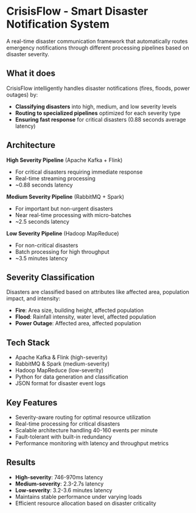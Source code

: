 # CrisisFlow - Smart Disaster Notification System

A real-time disaster communication framework that automatically routes emergency notifications through different processing pipelines based on disaster severity.

## What it does

CrisisFlow intelligently handles disaster notifications (fires, floods, power outages) by:
- **Classifying disasters** into high, medium, and low severity levels
- **Routing to specialized pipelines** optimized for each severity type
- **Ensuring fast response** for critical disasters (0.88 seconds average latency)

## Architecture

**High Severity Pipeline** (Apache Kafka + Flink)
- For critical disasters requiring immediate response
- Real-time streaming processing
- ~0.88 seconds latency

**Medium Severity Pipeline** (RabbitMQ + Spark) 
- For important but non-urgent disasters
- Near real-time processing with micro-batches
- ~2.5 seconds latency

**Low Severity Pipeline** (Hadoop MapReduce)
- For non-critical disasters
- Batch processing for high throughput
- ~3.5 minutes latency

## Severity Classification

Disasters are classified based on attributes like affected area, population impact, and intensity:

- **Fire**: Area size, building height, affected population
- **Flood**: Rainfall intensity, water level, affected population  
- **Power Outage**: Affected area, affected population

## Tech Stack

- Apache Kafka & Flink (high-severity)
- RabbitMQ & Spark (medium-severity) 
- Hadoop MapReduce (low-severity)
- Python for data generation and classification
- JSON format for disaster event logs

## Key Features

- Severity-aware routing for optimal resource utilization
- Real-time processing for critical disasters
- Scalable architecture handling 40-160 events per minute
- Fault-tolerant with built-in redundancy
- Performance monitoring with latency and throughput metrics

## Results

- **High-severity**: 746-970ms latency
- **Medium-severity**: 2.3-2.7s latency
- **Low-severity**: 3.2-3.6 minutes latency
- Maintains stable performance under varying loads
- Efficient resource allocation based on disaster criticality
